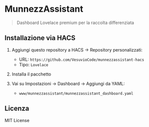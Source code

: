 # MunnezzAssistant

> Dashboard Lovelace premium per la raccolta differenziata

## Installazione via HACS

1. Aggiungi questo repository a HACS → Repository personalizzati:
   - URL: `https://github.com/VesuvioCode/munnezzassistant-hacs`
   - Tipo: `Lovelace`

2. Installa il pacchetto

3. Vai su Impostazioni → Dashboard → Aggiungi da YAML:
   - `www/munnezzassistant/munnezzassistant_dashboard.yaml`

## Licenza

MIT License